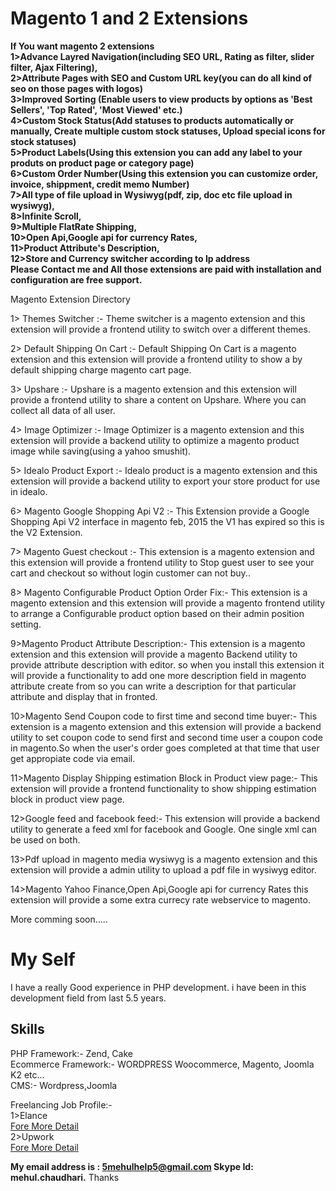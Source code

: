 Magento 1 and 2 Extensions
==========================

<b>If You want magento 2 extensions<br/>
1>Advance Layred Navigation(including SEO URL, Rating as filter, slider filter, Ajax Filtering),<br/>
2>Attribute Pages with SEO and Custom URL key(you can do all kind of seo on those pages with logos)<br/>
3>Improved Sorting (Enable users to view products by options as 'Best Sellers', 'Top Rated', 'Most Viewed' etc.)<br/>
4>Custom Stock Status(Add statuses to products automatically or manually, Create multiple custom stock statuses, Upload special icons for stock statuses)<br/>
5>Product Labels(Using this extension you can add any label to your produts on product page or category page)<br/>
6>Custom Order Number(Using this extension you can customize order, invoice, shippment, credit memo Number)<br/>
7>All type of file upload in Wysiwyg(pdf, zip, doc etc file upload in wysiwyg),<br/>
8>Infinite Scroll, <br/>
9>Multiple FlatRate Shipping, <br/>
10>Open Api,Google api for currency Rates, <br/>
11>Product Attribute's Description,<br/>
12>Store and Currency switcher according to Ip address <br/>
Please Contact me and All those extensions are paid with installation and configuration are free support.</b>

Magento Extension Directory

1> Themes Switcher :- Theme switcher is a magento extension and this extension will provide a frontend utility to switch over a different themes.

2> Default Shipping On Cart :- Default Shipping On Cart is a magento extension and this extension will provide a frontend utility to show a by default shipping charge magento cart page.

3> Upshare :- Upshare is a magento extension and this extension will provide a frontend utility to share a content on Upshare. Where you can collect all data of all user.

4> Image Optimizer :- Image Optimizer is a magento extension and this extension will provide a backend utility to optimize a magento product image while saving(using a yahoo smushit).

5> Idealo Product Export :- Idealo product is a magento extension and this extension will provide a backend utility to export your store product for use in idealo.

6> Magento Google Shopping Api V2 :- This Extension provide a Google Shopping Api V2 interface in magento feb, 2015 the V1 has expired so this is the V2 Extension.

7> Magento Guest checkout :- This extension is a magento extension and this extension will provide a frontend utility to Stop guest user to see your cart and checkout so without login customer can not buy..

8> Magento Configurable Product Option Order Fix:- This extension is a magento extension and this extension will provide a magento frontend utility to arrange a Configurable product option based on their admin position setting.

9>Magento Product Attribute Description:- This extension is a magento extension and this extension will provide a magento Backend utility to provide attribute description with editor.
so when you install this extension it will provide a functionality to add one more description field in magento attribute create from so you can write a description for that particular attribute and display that in fronted.

10>Magento Send Coupon code to first time and second time buyer:- This extension is a magento extension and this extension will provide a backend utility to set coupon code to send first and second time user a coupon code in magento.So when the user's order goes completed at that time that user get appropiate code via email.

11>Magento Display Shipping estimation Block in Product view page:- This extension will provide a frontend functionality to show shipping estimation block in product view page.

12>Google feed and facebook feed:- This extension will provide a backend utility to generate a feed xml for facebook and Google. One single xml can be used on both.

13>Pdf upload in magento media wysiwyg is a magento extension and this extension will provide a admin utility to upload a pdf file in wysiwyg editor.

14>Magento Yahoo Finance,Open Api,Google api for currency Rates this extension will provide a some extra currecy rate webservice to magento.

More comming soon.....


My Self
=================

I have a really Good experience in PHP development. i have been in this development field from last 5.5 years.

Skills
----------
PHP Framework:- Zend, Cake
<br/>
Ecommerce Framework:- WORDPRESS Woocommerce, Magento, Joomla K2 etc...
<br/>
CMS:- Wordpress,Joomla
<br/>

Freelancing Job Profile:-
<br/>
1>Elance
<br/>
<a href="http://mehulchaudhari.elance.com" target="_blank">Fore More Detail</a>
<br/>
2>Upwork
<br/>
<a href="https://www.upwork.com/o/profiles/users/_~0131aa29ad23bc45f1/" target="_blank">Fore More Detail</a>
<br/>

<b>My email address is : 5mehulhelp5@gmail.com Skype Id: mehul.chaudhari.</b>
Thanks 
